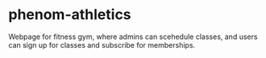 # phenom-athletics
Webpage for fitness gym, where admins can scehedule classes, and users can sign up for classes and subscribe for memberships.
